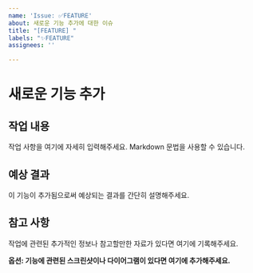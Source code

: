 ```yaml
---
name: 'Issue: ✅FEATURE'
about: 새로운 기능 추가에 대한 이슈
title: "[FEATURE] "
labels: "✨FEATURE"
assignees: ''

---
```


# 새로운 기능 추가

## 작업 내용

작업 사항을 여기에 자세히 입력해주세요. Markdown 문법을 사용할 수 있습니다.


## 예상 결과

이 기능이 추가됨으로써 예상되는 결과를 간단히 설명해주세요.


## 참고 사항

작업에 관련된 추가적인 정보나 참고할만한 자료가 있다면 여기에 기록해주세요.


**옵션: 기능에 관련된 스크린샷이나 다이어그램이 있다면 여기에 추가해주세요.**
